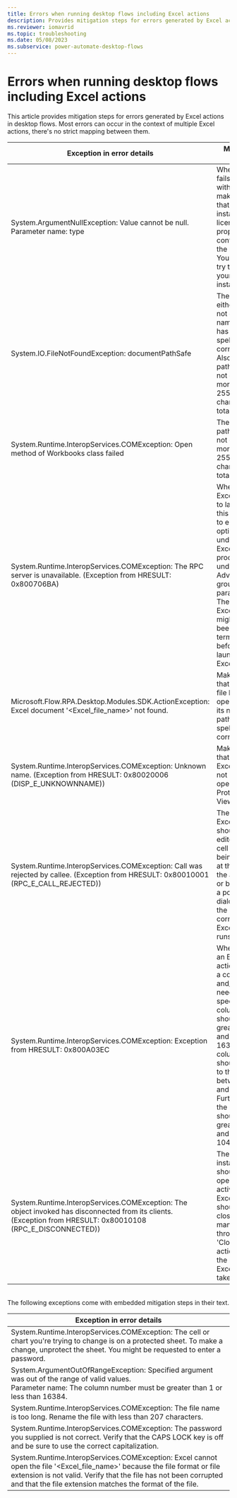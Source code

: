 ```yaml
---
title: Errors when running desktop flows including Excel actions
description: Provides mitigation steps for errors generated by Excel actions in desktop flows.
ms.reviewer: iomavrid
ms.topic: troubleshooting
ms.date: 05/08/2023
ms.subservice: power-automate-desktop-flows
---
```

# Errors when running desktop flows including Excel actions

This article provides mitigation steps for errors generated by Excel actions in desktop flows. Most errors can occur in the context of multiple Excel actions, there's no strict mapping between them.

|Exception in error details|Mitigation steps|
|---|---|
|System.ArgumentNullException: Value cannot be null.</br>Parameter name: type|When Excel fails to launch with this error, make sure that Excel is installed, licensed and properly configured on the machine. You can also try to repair your Office installation.|
|System.IO.FileNotFoundException: documentPathSafe|The Excel file either does not exist or its name or path has not been spelled correctly. Also, the file path should not contain more than 255 characters in total.|
|System.Runtime.InteropServices.COMException: Open method of Workbooks class failed|The Excel file path should not contain more than 255 characters in total.|
|System.Runtime.InteropServices.COMException: The RPC server is unavailable. (Exception from HRESULT: 0x800706BA)|When an Excel file fails to launch with this error, try to enable the option 'Nest under a New Excel process', under the Advanced group of parameters. The existing Excel process might have been terminated before launching this Excel file.|
|Microsoft.Flow.RPA.Desktop.Modules.SDK.ActionException: Excel document '<Excel_file_name>' not found.|Make sure that the Excel file has been opened and its name or path has been spelled correctly.|
|System.Runtime.InteropServices.COMException: Unknown name. (Exception from HRESULT: 0x80020006 (DISP_E_UNKNOWNNAME))|Make sure that the target Excel file has not been opened in Protected View.|
|System.Runtime.InteropServices.COMException: Call was rejected by callee. (Exception from HRESULT: 0x80010001 (RPC_E_CALL_REJECTED))|The target Excel file should not be edited (e.g. a cell is actively being edited at the time of the action run) or blocked by a pop-up dialog when the corresponding Excel action runs.|
|System.Runtime.InteropServices.COMException: Exception from HRESULT: 0x800A03EC|When using an Excel action where a column and/or row need to be specified, the column index should be greater than 0 and less than 16385, or the column letter should belong to the range between A and XFD. Furthermore, the row index should be greater than 0 and less than 1048577.|
|System.Runtime.InteropServices.COMException: The object invoked has disconnected from its clients. (Exception from HRESULT: 0x80010108 (RPC_E_DISCONNECTED))|The Excel instance should be open and active, so the Excel file should not be closed manually or through the 'Close Excel' action before the rest of the Excel actions take place.|

</br>
The following exceptions come with embedded mitigation steps in their text.


|Exception in error details|
|---|
|System.Runtime.InteropServices.COMException: The cell or chart you're trying to change is on a protected sheet. To make a change, unprotect the sheet. You might be requested to enter a password.|
|System.ArgumentOutOfRangeException: Specified argument was out of the range of valid values.</br>Parameter name: The column number must be greater than 1 or less than 16384.|
|System.Runtime.InteropServices.COMException: The file name is too long. Rename the file with less than 207 characters.|
|System.Runtime.InteropServices.COMException: The password you supplied is not correct. Verify that the CAPS LOCK key is off and be sure to use the correct capitalization.|
|System.Runtime.InteropServices.COMException: Excel cannot open the file '<Excel_file_name>' because the file format or file extension is not valid. Verify that the file has not been corrupted and that the file extension matches the format of the file.|
